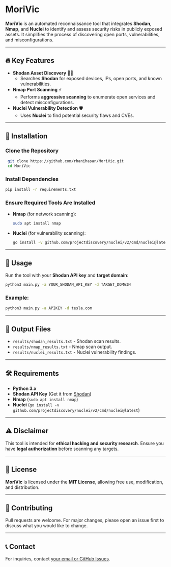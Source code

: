 # MoriVic

**MoriVic** is an automated reconnaissance tool that integrates **Shodan**, **Nmap**, and **Nuclei** to identify and assess security risks in publicly exposed assets. It simplifies the process of discovering open ports, vulnerabilities, and misconfigurations.

---

## 🔥 Key Features
- **Shodan Asset Discovery** 🕵️‍♂️  
  - Searches **Shodan** for exposed devices, IPs, open ports, and known vulnerabilities.
- **Nmap Port Scanning** ⚡  
  - Performs **aggressive scanning** to enumerate open services and detect misconfigurations.
- **Nuclei Vulnerability Detection** 🛡️  
  - Uses **Nuclei** to find potential security flaws and CVEs.

---

## 🚀 Installation

### **Clone the Repository**
```sh
 git clone https://github.com/rhanihasan/MoriVic.git
 cd MoriVic
```

### **Install Dependencies**
```sh
pip install -r requirements.txt
```

### **Ensure Required Tools Are Installed**
- **Nmap** (for network scanning):
  ```sh
  sudo apt install nmap
  ```
- **Nuclei** (for vulnerability scanning):
  ```sh
  go install -v github.com/projectdiscovery/nuclei/v2/cmd/nuclei@latest
  ```

---

## 🎯 Usage
Run the tool with your **Shodan API key** and **target domain**:
```sh
python3 main.py -a YOUR_SHODAN_API_KEY -d TARGET_DOMAIN
```

### **Example:**
```sh
python3 main.py -a APIKEY -d tesla.com
```

---

## 📂 Output Files
- `results/shodan_results.txt` - Shodan scan results.
- `results/nmap_results.txt` - Nmap scan output.
- `results/nuclei_results.txt` - Nuclei vulnerability findings.

---

## 🛠 Requirements
- **Python 3.x**
- **Shodan API Key** (Get it from [Shodan](https://account.shodan.io/))
- **Nmap** (`sudo apt install nmap`)
- **Nuclei** (`go install -v github.com/projectdiscovery/nuclei/v2/cmd/nuclei@latest`)

---

## ⚠️ Disclaimer
This tool is intended for **ethical hacking and security research**. Ensure you have **legal authorization** before scanning any targets.

---

## 📜 License
**MoriVic** is licensed under the **MIT License**, allowing free use, modification, and distribution.

---

## 🤝 Contributing
Pull requests are welcome. For major changes, please open an issue first to discuss what you would like to change.

---

## 📞 Contact
For inquiries, contact [your email or GitHub Issues](https://github.com/rhanihasan/MoriVic/issues).

